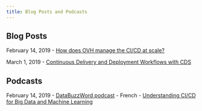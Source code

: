 ```yaml
---
title: Blog Posts and Podcasts
---
```



## Blog Posts

February 14, 2019 - [How does OVH manage the CI/CD at scale?](https://www.ovh.com/fr/blog/how-does-ovh-manage-the-ci-cd-at-scale/)

March 1, 2019 - [Continuous Delivery and Deployment Workflows with CDS](https://www.ovh.com/fr/blog/continuous-delivery-and-deployment-workflows-with-cds/)

## Podcasts

February 14, 2019 - [DataBuzzWord podcast](https://www.spreaker.com/show/2072727) - French - [Understanding CI/CD for Big Data and Machine Learning
](https://www.ovh.com/fr/blog/understanding-ci-cd-for-big-data-and-machine-learning/)